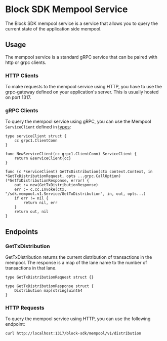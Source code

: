 # Block SDK Mempool Service

The Block SDK mempool service is a service that allows you to query the current state of the application side mempool.

## Usage

The mempool service is a standard gRPC service that can be paired with http or grpc clients.

### HTTP Clients

To make requests to the mempool service using HTTP, you have to use the grpc-gateway defined on your application's server. This is usually hosted on port 1317.

### gRPC Clients

To query the mempool service using gRPC, you can use the Mempool `ServiceClient` defined in [types](./types/query.pb.go):

```golang
type serviceClient struct {
	cc grpc1.ClientConn
}

func NewServiceClient(cc grpc1.ClientConn) ServiceClient {
	return &serviceClient{cc}
}

func (c *serviceClient) GetTxDistribution(ctx context.Context, in *GetTxDistributionRequest, opts ...grpc.CallOption) (*GetTxDistributionResponse, error) {
	out := new(GetTxDistributionResponse)
	err := c.cc.Invoke(ctx, "/sdk.mempool.v1.Service/GetTxDistribution", in, out, opts...)
	if err != nil {
		return nil, err
	}
	return out, nil
}
```

## Endpoints

### GetTxDistribution

GetTxDistribution returns the current distribution of transactions in the mempool. The response is a map of the lane name to the number of transactions in that lane.

```golang
type GetTxDistributionRequest struct {}

type GetTxDistributionResponse struct {
    Distribution map[string]uint64
}
```

### HTTP Requests

To query the mempool service using HTTP, you can use the following endpoint:

```bash
curl http://localhost:1317/block-sdk/mempool/v1/distribution
```
